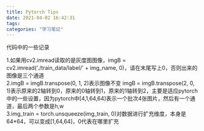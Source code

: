 ```yaml
---
title: Pytorch Tips
date: 2021-04-02 16:42:31
tags:
categories: "学习笔记"
---
```

代码中的一些记录
<!--more--> 
1.如果用cv2.imread读取的是灰度图图像，imgB = cv2.imread('./train_data/label/' + img_name, 0)，请在末尾写上0，否则出来的图像是三个通道  
2.imgB = imgB.transpose(0, 1, 2)表示图像不变   imgB = imgB.transpose(2, 0, 1)表示原来的2轴转到0，原来的0轴转到1，原来的1轴转到2，主要是适应pytorch中的一些设置，因为pytorch中[4,1,64,64]表示一个批次4张图片，然后有一个通道，最后两个参数是h,w  
3.img_train = torch.unsqueeze(img_train, 0)对数据进行扩充维度，本身是64*64，可以变成[1,64,64]，0代表在哪里扩充  
